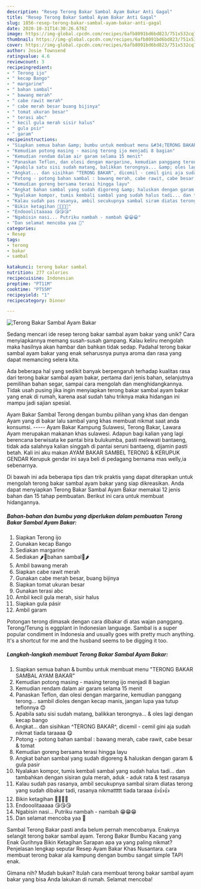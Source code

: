 ```yaml
---
description: "Resep Terong Bakar Sambal Ayam Bakar Anti Gagal"
title: "Resep Terong Bakar Sambal Ayam Bakar Anti Gagal"
slug: 1856-resep-terong-bakar-sambal-ayam-bakar-anti-gagal
date: 2020-10-31T14:30:26.676Z
image: https://img-global.cpcdn.com/recipes/6afb8091bd6bd823/751x532cq70/terong-bakar-sambal-ayam-bakar-foto-resep-utama.jpg
thumbnail: https://img-global.cpcdn.com/recipes/6afb8091bd6bd823/751x532cq70/terong-bakar-sambal-ayam-bakar-foto-resep-utama.jpg
cover: https://img-global.cpcdn.com/recipes/6afb8091bd6bd823/751x532cq70/terong-bakar-sambal-ayam-bakar-foto-resep-utama.jpg
author: Josie Townsend
ratingvalue: 4.6
reviewcount: 3
recipeingredient:
- " Terong ijo"
- " kecap Bango"
- " margarine"
- " bahan sambal"
- " bawang merah"
- " cabe rawit merah"
- " cabe merah besar buang bijinya"
- " tomat ukuran besar"
- " terasi abc"
- " kecil gula merah sisir halus"
- " gula psir"
- " garam"
recipeinstructions:
- "Siapkan semua bahan &amp; bumbu untuk membuat menu &#34;TERONG BAKAR SAMBAL AYAM BAKAR&#34;"
- "Kemudian potong masing - masing terong ijo menjadi 8 bagian"
- "Kemudian rendam dalam air garam selama 15 menit"
- "Panaskan Teflon, dan olesi dengan margarine, kemudian panggang terong... sambil dioles dengan kecap manis, jangan lupa yaa tutup teflonnya 😊"
- "Apabila satu sisi sudah matang, balikkan terongnya... &amp; oles lagi dengan kecap bango"
- "Angkat... dan sisihkan ^TERONG BAKAR^, dicemil - cemil gini aja sudah nikmat tiada taraaaa 😋"
- "Potong - potong bahan sambal : bawang merah, cabe rawit, cabe besar &amp; tomat"
- "Kemudian goreng bersama terasi hingga layu"
- "Angkat bahan sambal yang sudah digoreng &amp; haluskan dengan garam &amp; gula pasir"
- "Nyalakan kompor, tumis kembali sambal yang sudah halus tadi... dan tambahkan dengan sisiran gula merah, aduk - aduk rata &amp; test rasanya"
- "Kalau sudah pas rasanya, ambil secukupnya sambal siram diatas terong yang sudah dibakar tadi, rasanya nikmattttt tiada taraaa 👍👍👍"
- "Bikin ketagihan 💞💖💕💥"
- "Endooolitaaaaa 😘😘😘"
- "Ngabisin nasi... Putriku nambah - nambah 😁😁😁"
- "Dan selamat mencoba yaa 🤗"
categories:
- Resep
tags:
- terong
- bakar
- sambal

katakunci: terong bakar sambal 
nutrition: 277 calories
recipecuisine: Indonesian
preptime: "PT11M"
cooktime: "PT55M"
recipeyield: "1"
recipecategory: Dinner

---
```



![Terong Bakar Sambal Ayam Bakar](https://img-global.cpcdn.com/recipes/6afb8091bd6bd823/751x532cq70/terong-bakar-sambal-ayam-bakar-foto-resep-utama.jpg)

Sedang mencari ide resep terong bakar sambal ayam bakar yang unik? Cara menyiapkannya memang susah-susah gampang. Kalau keliru mengolah maka hasilnya akan hambar dan bahkan tidak sedap. Padahal terong bakar sambal ayam bakar yang enak seharusnya punya aroma dan rasa yang dapat memancing selera kita.

Ada beberapa hal yang sedikit banyak berpengaruh terhadap kualitas rasa dari terong bakar sambal ayam bakar, pertama dari jenis bahan, selanjutnya pemilihan bahan segar, sampai cara mengolah dan menghidangkannya. Tidak usah pusing jika ingin menyiapkan terong bakar sambal ayam bakar yang enak di rumah, karena asal sudah tahu triknya maka hidangan ini mampu jadi sajian spesial.

Ayam Bakar Sambal Terong dengan bumbu pilihan yang khas dan dengan Ayam yang di bakar lalu sambal yang khas membuat nikmat saat anda konsumsi. ----- Ayam Bakar Kampung Sulawesi, Terong Bakar, Lawara Ayam merupakan makanan khas sulawesi. Adapun bagi kalian yang lagi berencana berwisata ke pantai bira bulukumba, pasti melewati bantaeng, tidak ada salahnya kalian singgah di pantai seruni bantaeng, dijamin pasti betah. Kali ini aku makan AYAM BAKAR SAMBEL TERONG &amp; KERUPUK GENDAR Kerupuk gendar ini saya beli di pedagang bernama mas welly,ia sebenarnya.


Di bawah ini ada beberapa tips dan trik praktis yang dapat diterapkan untuk mengolah terong bakar sambal ayam bakar yang siap dikreasikan. Anda dapat menyiapkan Terong Bakar Sambal Ayam Bakar memakai 12 jenis bahan dan 15 tahap pembuatan. Berikut ini cara untuk membuat hidangannya.

<!--inarticleads1-->

##### Bahan-bahan dan bumbu yang diperlukan dalam pembuatan Terong Bakar Sambal Ayam Bakar:

1. Siapkan  Terong ijo
1. Gunakan  kecap Bango
1. Sediakan  margarine
1. Sediakan  🌶🌰bahan sambal🌰🌶
1. Ambil  bawang merah
1. Siapkan  cabe rawit merah
1. Gunakan  cabe merah besar, buang bijinya
1. Siapkan  tomat ukuran besar
1. Gunakan  terasi abc
1. Ambil  kecil gula merah, sisir halus
1. Siapkan  gula pásir
1. Ambil  garam


Potongan terong dimasak dengan cara dibakar di atas wajan panggang. Terong/Terung is eggplant in Indonesian language. Sambal is a super popular condiment in Indonesia and usually goes with pretty much anything. It&#39;s a shortcut for me and the husband seems to be digging it too. 

<!--inarticleads2-->

##### Langkah-langkah membuat Terong Bakar Sambal Ayam Bakar:

1. Siapkan semua bahan &amp; bumbu untuk membuat menu &#34;TERONG BAKAR SAMBAL AYAM BAKAR&#34;
1. Kemudian potong masing - masing terong ijo menjadi 8 bagian
1. Kemudian rendam dalam air garam selama 15 menit
1. Panaskan Teflon, dan olesi dengan margarine, kemudian panggang terong... sambil dioles dengan kecap manis, jangan lupa yaa tutup teflonnya 😊
1. Apabila satu sisi sudah matang, balikkan terongnya... &amp; oles lagi dengan kecap bango
1. Angkat... dan sisihkan ^TERONG BAKAR^, dicemil - cemil gini aja sudah nikmat tiada taraaaa 😋
1. Potong - potong bahan sambal : bawang merah, cabe rawit, cabe besar &amp; tomat
1. Kemudian goreng bersama terasi hingga layu
1. Angkat bahan sambal yang sudah digoreng &amp; haluskan dengan garam &amp; gula pasir
1. Nyalakan kompor, tumis kembali sambal yang sudah halus tadi... dan tambahkan dengan sisiran gula merah, aduk - aduk rata &amp; test rasanya
1. Kalau sudah pas rasanya, ambil secukupnya sambal siram diatas terong yang sudah dibakar tadi, rasanya nikmattttt tiada taraaa 👍👍👍
1. Bikin ketagihan 💞💖💕💥
1. Endooolitaaaaa 😘😘😘
1. Ngabisin nasi... Putriku nambah - nambah 😁😁😁
1. Dan selamat mencoba yaa 🤗


Sambal Terong Bakar pasti anda belum pernah mencobanya. Enaknya selangit terong bakar sambal ayam. Terong Bakar Bumbu Kacang yang Enak Gurihnya Bikin Ketagihan Sarapan apa ya yang paling nikmat? Penjelasan lengkap seputar Resep Ayam Bakar Khas Nusantara. cara membuat terong bakar ala kampung dengan bumbu sangat simple TAPI enak. 

Gimana nih? Mudah bukan? Itulah cara membuat terong bakar sambal ayam bakar yang bisa Anda lakukan di rumah. Selamat mencoba!
